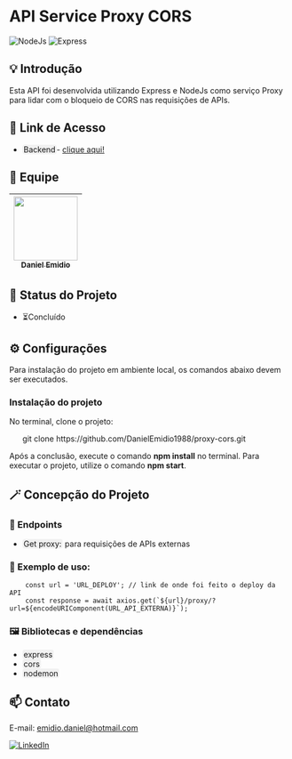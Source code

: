 # API Service Proxy CORS

![NodeJs](https://img.shields.io/badge/Node.js-43853D?style=for-the-badge&logo=node.js&logoColor=white)
![Express](https://img.shields.io/badge/Express.js-404D59?style=for-the-badge)

## 💡 Introdução
Esta API foi desenvolvida utilizando Express e NodeJs como serviço Proxy para lidar com o bloqueio de CORS nas requisições de APIs.

## 🔗 Link de Acesso
<ul>
    <li><span style="background-color: #F1F1F1; padding: 0 2px; border-radius: 4px;">Backend</span>- <a href="#" target="_blank">clique aqui!</a></li>
</ul>

## 👥 Equipe
| [<img src="https://avatars.githubusercontent.com/u/111311678?v=4" width=115><br><sub>Daniel Emidio</sub>](https://github.com/DanielEmidio1988) |
| :---: |

## 🧭 Status do Projeto

<ul>
    <li>⏳Concluído</li>
</ul>


## ⚙️ Configurações
Para instalação do projeto em ambiente local, os comandos abaixo devem ser executados.

### Instalação do projeto
No terminal, clone  o projeto:

<ul>
    <li style="list-style: none;">git clone https://github.com/DanielEmidio1988/proxy-cors.git</li>
</ul>

Após a conclusão, execute o comando <b>npm install</b> no terminal. Para executar o projeto, utilize o comando <b>npm start</b>.

## 🪄 Concepção do Projeto

### 📄 Endpoints
<ul>
    <li><span style="background-color: #F1F1F1; padding: 0 2px; border-radius: 4px;">Get proxy:</span> para requisições de APIs externas</li>
</ul>

### 📖 Exemplo de uso:

```
    const url = 'URL_DEPLOY'; // link de onde foi feito o deploy da API
    const response = await axios.get(`${url}/proxy/?url=${encodeURIComponent(URL_API_EXTERNA)}`);
```


### 🖼️ Bibliotecas e dependências

<ul>
    <li><span style="background-color: #F1F1F1; padding: 0 2px; border-radius: 4px;">express</span></li>
    <li><span style="background-color: #F1F1F1; padding: 0 2px; border-radius: 4px;">cors</span></li>
    <li><span style="background-color: #F1F1F1; padding: 0 2px; border-radius: 4px;">nodemon</span></li>
</ul>


## 📫 Contato

E-mail: emidio.daniel@hotmail.com

[![LinkedIn](https://img.shields.io/badge/LinkedIn-0077B5?style=for-the-badge&logo=linkedin&logoColor=white)](https://www.linkedin.com/in/danielemidio1988/)